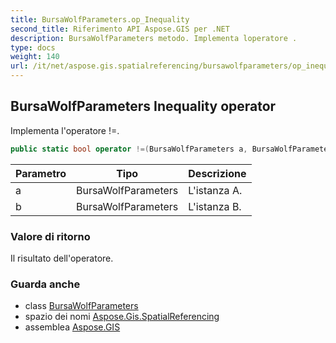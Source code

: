 ```yaml
---
title: BursaWolfParameters.op_Inequality
second_title: Riferimento API Aspose.GIS per .NET
description: BursaWolfParameters metodo. Implementa loperatore .
type: docs
weight: 140
url: /it/net/aspose.gis.spatialreferencing/bursawolfparameters/op_inequality/
---
```

## BursaWolfParameters Inequality operator

Implementa l'operatore !=.

```csharp
public static bool operator !=(BursaWolfParameters a, BursaWolfParameters b)
```

| Parametro | Tipo | Descrizione |
| --- | --- | --- |
| a | BursaWolfParameters | L'istanza A. |
| b | BursaWolfParameters | L'istanza B. |

### Valore di ritorno

Il risultato dell'operatore.

### Guarda anche

* class [BursaWolfParameters](../)
* spazio dei nomi [Aspose.Gis.SpatialReferencing](../../bursawolfparameters/)
* assemblea [Aspose.GIS](../../../)


